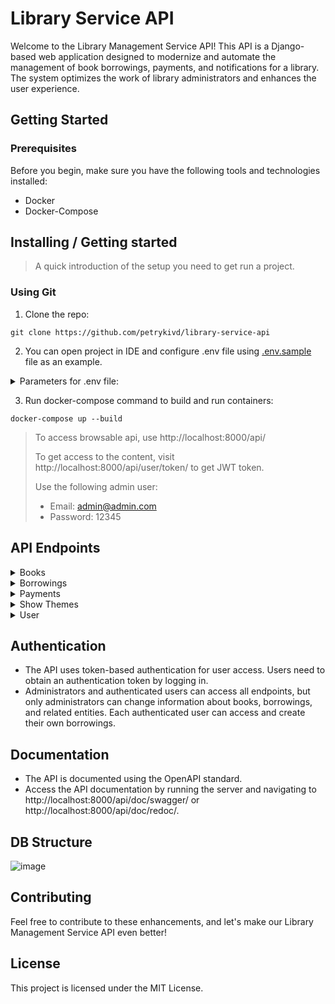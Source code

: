 # Library Service API

Welcome to the Library Management Service API! This API is a Django-based web application designed to modernize and automate the management of book borrowings, payments, and notifications for a library. The system optimizes the work of library administrators and enhances the user experience.

## Getting Started

### Prerequisites

Before you begin, make sure you have the following tools and technologies installed:

- Docker
- Docker-Compose

## Installing / Getting started
> A quick introduction of the setup you need to get run a project.

### Using Git
1. Clone the repo:
```shell
git clone https://github.com/petrykivd/library-service-api
```
2. You can open project in IDE and configure .env file using [.env.sample](.env.sample) file as an example.
<details>
<summary>Parameters for .env file:</summary>

- **STRIPE_SECRET_KEY**: `Your Stripe Secret Key`
- **BOT_TOKEN**: `Your Bot Token`
- **ADMIN_GROUP**: `Your Admin Group in Telegram`
- **TURN_BOT_ON**: `True/False`
- **POSTGRES_DB**: `Your Postgres DB`
- **POSTGRES_USER**: `Your Postgres User`
- **POSTGRES_PASSWORD**: `Your password in DB`
- **POSTGRES_HOST** `Host of your DB`
- **POSTGRES_HOST** `Port of your DB`
</details>

3. Run docker-compose command to build and run containers:
```shell
docker-compose up --build
```
> To access browsable api, use http://localhost:8000/api/
> 
> To get access to the content, visit http://localhost:8000/api/user/token/ to get JWT token.
> 
> Use the following admin user:
> - Email: admin@admin.com
> - Password: 12345

## API Endpoints
<details>
  <summary>Books</summary>

- **List Books**: `GET /api/books/`
- **Create Book**: `POST /api/books/`
- **Retrieve Book**: `GET /api/books/{book_id}/`
- **Update Book**: `PUT /api/books/{book_id}/`
- **Partial Update** `PATCH /api/books/{book_id}/`
- **Delete Book**: `DELETE /api/books/{book_id}/`
- **Upload Astronomy Show Image**: `POST /api/books/{book_id}/upload-image/`
</details>

<details>
  <summary>Borrowings</summary>
  
**List Borrowings**: `GET /api/borrowings/`
- **Create Borrowing**: `POST /api/borrowings/`
- **Retrieve Borrowing**: `GET /api/borrowings/{borrowing_id}/`
- **Update Borrowing**: `PUT /api/borrowings/{borrowing_id}/`
- **Partial Update** `PATCH /api/borrowings/{borrowing_id}/`
- **Delete Borrowing**: `DELETE /api/borrowings/{borrowing_id}/`
</details>

<details>
  <summary>Payments</summary>
  
- **List Payments**: `GET /api/payments/`
- **Retrieve Payment**: `GET /api/payments/{payment_id}/`
- **Create Payment**: `POST /api/payments/`
- **Update Payment**: `PUT /api/payments/{payment_id}/`
- **Partial Update** `PATCH /api/payments/{payment_id}/`
- **Delete Payment**: `DELETE /api/payments/{payment_id}/`
</details>

<details>
  <summary>Show Themes</summary>
  
- **List Show Themes**: `GET /api/planetarium/show-themes/`
- **Create Show Theme**: `POST /api/planetarium/show-themes/`
- **Retrieve Show Theme**: `GET /api/planetarium/show-themes/{show_theme_id}/`
- **Update Show Theme**: `PUT /api/planetarium/show-themes/{show_theme_id}/`
- **Partial Update** `PATCH /api/planetarium/show-themes/{show_theme_id}/`
- **Delete Show Theme**: `DELETE /api/planetarium/show-themes/{show_theme_id}/`
</details>

<details>
  <summary>User</summary>
  
- **Information about current User**: `GET /api/user/me/`
- **Update User**: `PUT /api/user/me/`
- **Partial Update** `PATCH /api/user/me/`
- **Create new User** `POST /api/user/register/`
- **Create access and refresh tokens** `POST /api/user/token/`
- **Refresh access token** `POST /api/user/token/refresh/`
- **Verify tokens**: `POST /api/user/token/verify/`
</details>


## Authentication
- The API uses token-based authentication for user access. Users need to obtain an authentication token by logging in.
- Administrators and authenticated users can access all endpoints, but only administrators can change information about books, borrowings, and related entities. Each authenticated user can access and create their own borrowings.

## Documentation
- The API is documented using the OpenAPI standard.
- Access the API documentation by running the server and navigating to http://localhost:8000/api/doc/swagger/ or http://localhost:8000/api/doc/redoc/.

## DB Structure
![image]()

## Contributing

Feel free to contribute to these enhancements, and let's make our Library Management Service API even better!

## License
This project is licensed under the MIT License.
